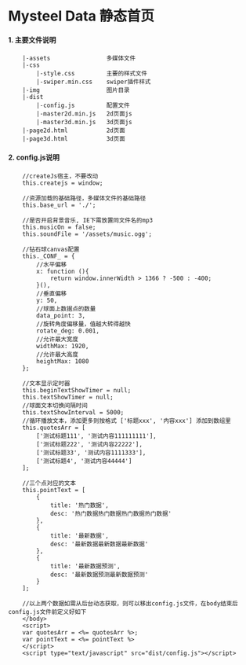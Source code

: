 # Mysteel Data 静态首页

#### 1. 主要文件说明

        |-assets                多媒体文件
        |-css
            |-style.css         主要的样式文件
            |-swiper.min.css    swiper插件样式
        |-img                   图片目录
        |-dist
            |-config.js         配置文件
            |-master2d.min.js   2d页面js
            |-master3d.min.js   3d页面js
        |-page2d.html           2d页面
        |-page3d.html           3d页面

#### 2. config.js说明

        //createJs宿主，不要改动
        this.createjs = window;

        //资源加载的基础路径，多媒体文件的基础路径
        this.base_url = './';

        //是否开启背景音乐, IE下需放置同文件名的mp3
        this.musicOn = false;
        this.soundFile = '/assets/music.ogg';

        //钻石球canvas配置
        this._CONF_ = {
            //水平偏移
            x: function (){
                return window.innerWidth > 1366 ? -500 : -400;
            }(),
            //垂直偏移
            y: 50,
            //球面上数据点的数量
            data_point: 3,
            //旋转角度偏移量，值越大转得越快
            rotate_deg: 0.001,
            //允许最大宽度
            widthMax: 1920,
            //允许最大高度
            heightMax: 1080
        };

        //文本显示定时器
        this.beginTextShowTimer = null;
        this.textShowTimer = null;
        //球面文本切换间隔时间
        this.textShowInterval = 5000;
        //循环播放文本，添加更多则按格式 ['标题xxx', '内容xxx'] 添加到数组里
        this.quotesArr = [
            ['测试标题111', '测试内容111111111'],
            ['测试标题222', '测试内容22222'],
            ['测试标题33', '测试内容1111333'],
            ['测试标题4', '测试内容44444']
        ];

        //三个点对应的文本
        this.pointText = [
            {
                title: '热门数据',
                desc: '热门数据热门数据热门数据热门数据'
            },
            {
                title: '最新数据',
                desc: '最新数据最新数据最新数据'
            },
            {
                title: '最新数据预测',
                desc: '最新数据预测最新数据预测'
            }
        ];

        //以上两个数据如需从后台动态获取，则可以移出config.js文件，在body结束后config.js文件前定义好如下
        </body>
        <script>
        var quotesArr = <%= quotesArr %>;
        var pointText = <%= pointText %>
        </script>
        <script type="text/javascript" src="dist/config.js"></script>